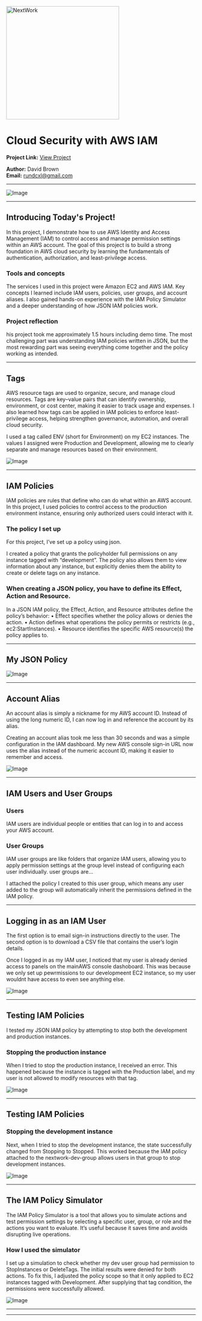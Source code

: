 <img src="https://cdn.prod.website-files.com/677c400686e724409a5a7409/6790ad949cf622dc8dcd9fe4_nextwork-logo-leather.svg" alt="NextWork" width="300" />

# Cloud Security with AWS IAM

**Project Link:** [View Project](http://learn.nextwork.org/projects/aws-security-iam)

**Author:** David Brown  
**Email:** rundcxl@gmail.com

---

![Image](http://learn.nextwork.org/thankful_red_mysterious_otter/uploads/aws-security-iam_1c864649)

---

## Introducing Today's Project!

In this project, I demonstrate how to use AWS Identity and Access Management (IAM) to control access and manage permission settings within an AWS account. The goal of this project is to build a strong foundation in AWS cloud security by learning the fundamentals of authentication, authorization, and least-privilege access.

### Tools and concepts

The services I used in this project were Amazon EC2 and AWS IAM. Key concepts I learned include IAM users, policies, user groups, and account aliases. I also gained hands-on experience with the IAM Policy Simulator and a deeper understanding of how JSON IAM policies work.

### Project reflection

his project took me approximately 1.5 hours including demo time. The most challenging part was understanding IAM policies written in JSON, but the most rewarding part was seeing everything come together and the policy working as intended.

---

## Tags

AWS resource tags are used to organize, secure, and manage cloud resources. Tags are key–value pairs that can identify ownership, environment, or cost center, making it easier to track usage and expenses. I also learned how tags can be applied in IAM policies to enforce least-privilege access, helping strengthen governance, automation, and overall cloud security.

I used a tag called ENV (short for Environment) on my EC2 instances. The values I assigned were Production and Development, allowing me to clearly separate and manage resources based on their environment.

![Image](http://learn.nextwork.org/thankful_red_mysterious_otter/uploads/aws-security-iam_2e0e5a5d)

---

## IAM Policies

IAM policies are rules that define who can do what within an AWS account. In this project, I used policies to control access to the production environment instance, ensuring only authorized users could interact with it.

### The policy I set up

For this project, I’ve set up a policy using json.

I created a policy that grants the policyholder full permissions on any instance tagged with “development”. The policy also allows them to view information about any instance, but explicitly denies them the ability to create or delete tags on any instance.

### When creating a JSON policy, you have to define its Effect, Action and Resource.

In a JSON IAM policy, the Effect, Action, and Resource attributes define the policy’s behavior:
	•	Effect specifies whether the policy allows or denies the action.
	•	Action defines what operations the policy permits or restricts (e.g., ec2:StartInstances).
	•	Resource identifies the specific AWS resource(s) the policy applies to.


---

## My JSON Policy

![Image](http://learn.nextwork.org/thankful_red_mysterious_otter/uploads/aws-security-iam_1c864649)

---

## Account Alias

An account alias is simply a nickname for my AWS account ID. Instead of using the long numeric ID, I can now log in and reference the account by its alias.

Creating an account alias took me less than 30 seconds and was a simple configuration in the IAM dashboard. My new AWS console sign-in URL now uses the alias instead of the numeric account ID, making it easier to remember and access.

![Image](http://learn.nextwork.org/thankful_red_mysterious_otter/uploads/aws-security-iam_0eb4439b)

---

## IAM Users and User Groups

### Users

IAM users are individual people or entities that can log in to and access your AWS account.

### User Groups

IAM user groups are like folders that organize IAM users, allowing you to apply permission settings at the group level instead of configuring each user individually.
 user groups are...

I attached the policy I created to this user group, which means any user added to the group will automatically inherit the permissions defined in the IAM policy.

---

## Logging in as an IAM User

The first option is to email sign-in instructions directly to the user. The second option is to download a CSV file that contains the user’s login details.

Once I logged in as my IAM user, I noticed that my user is already denied access to panels on the mainAWS console dashoboard. This was because we only set up pewrmissions to our developmeent EC2 instance, so my user wouldnt have access to even see anything else. 

![Image](http://learn.nextwork.org/thankful_red_mysterious_otter/uploads/aws-security-iam_6f2ab446)

---

## Testing IAM Policies

I tested my JSON IAM policy by attempting to stop both the development and production instances.

### Stopping the production instance

When I tried to stop the production instance, I received an error. This happened because the instance is tagged with the Production label, and my user is not allowed to modify resources with that tag.


![Image](http://learn.nextwork.org/thankful_red_mysterious_otter/uploads/aws-security-iam_0e7a9d6a)

---

## Testing IAM Policies

### Stopping the development instance

Next, when I tried to stop the development instance, the state successfully changed from Stopping to Stopped. This worked because the IAM policy attached to the nextwork-dev-group allows users in that group to stop development instances.

![Image](http://learn.nextwork.org/thankful_red_mysterious_otter/uploads/aws-security-iam_1811801c)

---

## The IAM Policy Simulator

The IAM Policy Simulator is a tool that allows you to simulate actions and test permission settings by selecting a specific user, group, or role and the actions you want to evaluate. It’s useful because it saves time and avoids disrupting live operations.

### How I used the simulator

I set up a simulation to check whether my dev user group had permission to StopInstances or DeleteTags. The initial results were denied for both actions. To fix this, I adjusted the policy scope so that it only applied to EC2 instances tagged with Development. After supplying that tag condition, the permissions were successfully allowed.

![Image](http://learn.nextwork.org/thankful_red_mysterious_otter/uploads/aws-security-iam_069d8a621)

---

---
